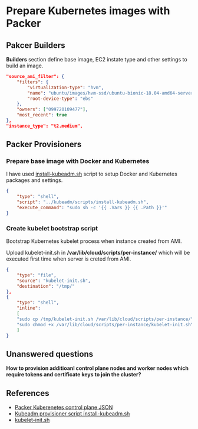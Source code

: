 # Prepare Kubernetes images with Packer

## Pakcer Builders
**Builders** section define base image, EC2 instate type and other settings to build an image.
```json
"source_ami_filter": {
    "filters": {
        "virtualization-type": "hvm",
        "name": "ubuntu/images/hvm-ssd/ubuntu-bionic-18.04-amd64-server-*",
        "root-device-type": "ebs"
    },
    "owners": ["099720109477"],
    "most_recent": true
},
"instance_type": "t2.medium",
``` 

## Packer Provisioners

### Prepare base image with Docker and Kubernetes 
I have used [install-kubeadm.sh](../kubeadm/scripts/install-kubeadm.sh) script to setup Docker and Kubernetes packages and settings.
```json
{
    "type": "shell",
    "script": "../kubeadm/scripts/install-kubeadm.sh",
    "execute_command": "sudo sh -c '{{ .Vars }} {{ .Path }}'"
}
```

### Create kubelet bootstrap script
Bootstrap Kubernetes kubelet process when instance created from AMI.

Upload kubelet-init.sh in **/var/lib/cloud/scripts/per-instance/** which will be executed first time when server is creted from AMI.
```json
{
    "type": "file",
    "source": "kubelet-init.sh",
    "destination": "/tmp/"
},
{
    "type": "shell",
    "inline": 
    [
    "sudo cp /tmp/kubelet-init.sh /var/lib/cloud/scripts/per-instance/",
    "sudo chmod +x /var/lib/cloud/scripts/per-instance/kubelet-init.sh"
    ]
}
```

## Unanswered questions
**How to provision additioanl control plane nodes and worker nodes which require tokens and certificate keys to join the cluster?**

## References
* [Packer Kuberenetes control plane JSON](master.json)
* [Kubeadm provisioner script install-kubeadm.sh](../kubeadm/scripts/install-kubeadm.sh)
* [kubelet-init.sh](kubelet-init.sh)